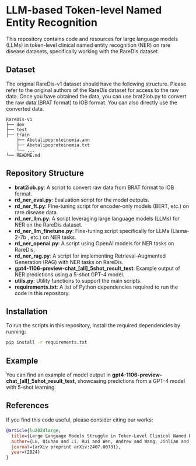 # LLM-based Token-level Named Entity Recognition
 
This repository contains code and resources for large language models (LLMs) in token-level clinical named entity recognition (NER) on rare disease datasets, specifically working with the RareDis dataset.

## Dataset
The original RareDis-v1 dataset should have the following structure. Please refer to the original authors of the RareDis dataset for access to the raw data. Once you have obtained the data, you can use brat2iob.py to convert the raw data (BRAT format) to IOB format. You can also directly use the converted data.
```
RareDis-v1
├── dev                   
├── test               
├── train
    ├── Abetalipoproteinemia.ann
    ├── Abetalipoproteinemia.txt
    └── ...         
└── README.md
```

## Repository Structure

- **brat2iob.py**: A script to convert raw data from BRAT format to IOB format.
- **rd_ner_eval.py**: Evaluation script for the model outputs.
- **rd_ner_ft.py**: Fine-tuning script for encoder-only models (BERT, etc.) on rare disease data.
- **rd_ner_llm.py**: A script leveraging large language models (LLMs) for NER on the RareDis dataset.
- **rd_ner_llm_finetune.py**: Fine-tuning script specifically for LLMs (Llama-2-7b , etc.) on NER tasks.
- **rd_ner_openai.py**: A script using OpenAI models for NER tasks on RareDis.
- **rd_ner_rag.py**: A script for implementing Retrieval-Augmented Generation (RAG) with NER tasks on RareDis.
- **gpt4-1106-preview-chat_[all]_5shot_result_test**: Example output of NER predictions using a 5-shot GPT-4 model.
- **utils.py**: Utility functions to support the main scripts.
- **requirements.txt**: A list of Python dependencies required to run the code in this repository.

## Installation

To run the scripts in this repository, install the required dependencies by running:

```bash
pip install -r requirements.txt
```

## Example
You can find an example of model output in **gpt4-1106-preview-chat_[all]_5shot_result_test**, showcasing predictions from a GPT-4 model with 5-shot learning.


## References

If you find this code useful, please consider citing our works:

```bibtex
@article{lu2024large,
  title={Large Language Models Struggle in Token-Level Clinical Named Entity Recognition},
  author={Lu, Qiuhao and Li, Rui and Wen, Andrew and Wang, Jinlian and Wang, Liwei and Liu, Hongfang},
  journal={arXiv preprint arXiv:2407.00731},
  year={2024}
}
```



